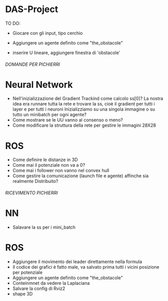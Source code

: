 # DAS-Project

TO DO:
- Giocare con gli input, tipo cerchio 
- Aggiungere un agente definito come "the_obstacole"

- inserire U lineare, aggiungere finestra di 'obstacole'



###### DOMANDE PER PICHIERRI  #############
# Neural Network
- Nell'inizializzazione del Gradient Trackind come calcolo ss[0]?
    La nostra idea era runnare tutta la rete e trovare la ss, cioè il gradient per tutti i layer e per tutti i neuroni
    Inizializziamo su una singola immagine o su tutto un minibatch per ogni agente?
- Come mostrare se le UU vanno al consenso o meno?
- Come modificare la struttura della rete per gestire le immagini 28X28

# ROS
- Come definire le distanze in 3D
- Come mai il potenziale non va a 0?
- Come mai i follower non vanno nel convex hull
- Come gestire la comunicazione (launch file e agente) affinche sia realmente Distribuito?



###### RICEVIMENTO PICHIERRI  #############
# NN
- Salavare la ss per i mini_batch

# ROS
- Aggiungere il movimento dei leader direttamente nella formula
- Il codice dei grafici è fatto male, va salvato prima tutti i vicini posizione per potenziale
- Aggiungere un agente definito come "the_obstacole"
- Conteinmnet da vedere la Laplaciana
- Salvare la config di Rviz2
- shape 3D